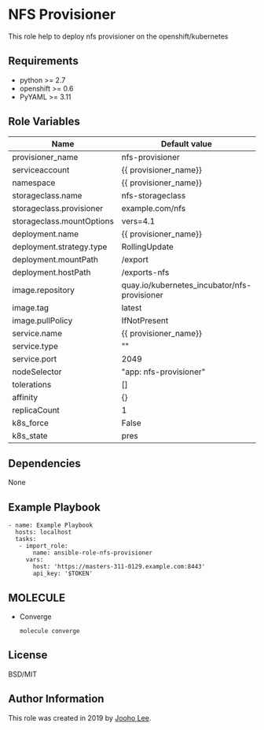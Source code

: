 NFS Provisioner
=========

This role help to deploy nfs provisioner on the openshift/kubernetes

Requirements
------------

- python >= 2.7
- openshift >= 0.6
- PyYAML >= 3.11


Role Variables
--------------

| Name                      | Default value                                | Requird | Description |
| ------------------------- | -------------------------------------------- | ------- | ----------- |
| provisioner_name          | nfs-provisioner                              | no      |             |
| serviceaccount            | {{ provisioner_name}}                        | no      |             |
| namespace                 | {{ provisioner_name}}                        | no      |             |
| storageclass.name         | nfs-storageclass                             | no      |             |
| storageclass.provisioner  | example.com/nfs                              | no      |             |
| storageclass.mountOptions | vers=4.1                                     | no      |             |
| deployment.name           | {{ provisioner_name}}                        | no      |             |
| deployment.strategy.type  | RollingUpdate                                | no      |             |
| deployment.mountPath      | /export                                      | no      |             |
| deployment.hostPath       | /exports-nfs                                 | no      |             |
| image.repository          | quay.io/kubernetes_incubator/nfs-provisioner | no      |             |
| image.tag                 | latest                                       | no      |             |
| image.pullPolicy          | IfNotPresent                                 | no      |             |
| service.name              | {{ provisioner_name}}                        | no      |             |
| service.type              | ""                                           | no      | not used    |
| service.port              | 2049                                         | no      |             |
| nodeSelector              | "app: nfs-provisioner"                       | no      |             |
| tolerations               | []                                           | no      |             |
| affinity                  | {}                                           | no      |             |
| replicaCount              | 1                                            | no      |             |
| k8s_force                 | False                                        | no      |             |
| k8s_state                 | pres                                         | no      |             |


Dependencies
------------

None



Example Playbook
----------------
~~~
- name: Example Playbook
  hosts: localhost
  tasks:
   - import_role:
       name: ansible-role-nfs-provisioner
     vars:
       host: 'https://masters-311-0129.example.com:8443'
       api_key: '$TOKEN' 
~~~


MOLECULE
--------
- Converge
  ~~~
  molecule converge
  ~~~



License
-------

BSD/MIT

Author Information
------------------

This role was created in 2019 by [Jooho Lee](http://github.com/jooho).


